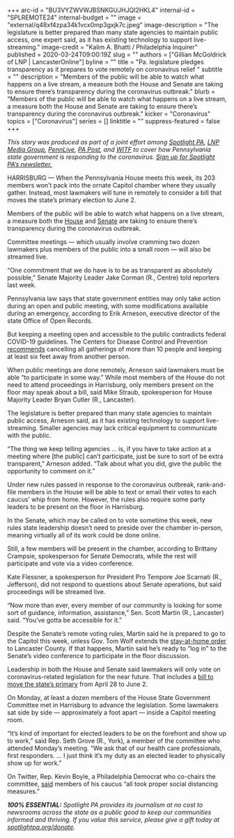 +++
arc-id = "BU3VYZWVWJBSNKGUJHJQI2HKL4"
internal-id = "SPLREMOTE24"
internal-budget = ""
image = "external/q48xf4zpa34k1vcx0mp3gxjk7c.jpeg"
image-description = "The legislature is better prepared than many state agencies to maintain public access, one expert said, as it has existing technology to support live-streaming."
image-credit = "Kalim A. Bhatti / Philadelphia Inquirer"
published = 2020-03-24T09:00:19Z
slug = ""
authors = ["Gillian McGoldrick of LNP | LancasterOnline"]
byline = ""
title = "Pa. legislature pledges transparency as it prepares to vote remotely on coronavirus relief "
subtitle = ""
description = "Members of the public will be able to watch what happens on a live stream, a measure both the House and Senate are taking to ensure there’s transparency during the coronavirus outbreak."
blurb = "Members of the public will be able to watch what happens on a live stream, a measure both the House and Senate are taking to ensure there’s transparency during the coronavirus outbreak."
kicker = "Coronavirus"
topics = ["Coronavirus"]
series = []
linktitle = ""
suppress-featured = false
+++

<i>This story was produced as part of a joint effort among </i><a href="https://www.spotlightpa.org/"><i>Spotlight PA</i></a><i>, </i><a href="https://lancasteronline.com/"><i>LNP Media Group</i></a><i>, </i><a href="https://www.pennlive.com/"><i>PennLive</i></a><i>, </i><a href="https://papost.org/"><i>PA Post</i></a><i>, and </i><a href="https://www.witf.org/"><i>WITF</i></a><i> to cover how Pennsylvania state government is responding to the coronavirus. </i><a href="https://www.spotlightpa.org/newsletters"><i>Sign up for Spotlight PA’s newsletter.</i></a>

HARRISBURG — When the Pennsylvania House meets this week, its 203 members won’t pack into the ornate Capitol chamber where they usually gather. Instead, most lawmakers will tune in remotely to consider a bill that moves the state’s primary election to June 2. 

Members of the public will be able to watch what happens on a live stream, a measure both the <a href="http://www.pahousegop.com/livestreams">House</a> and <a href="https://www.pasen.gov/Video/SenateVideo.cfm">Senate</a> are taking to ensure there’s transparency during the coronavirus outbreak. 

Committee meetings — which usually involve cramming two dozen lawmakers plus members of the public into a small room — will also be streamed live. 

“One commitment that we do have is to be as transparent as absolutely possible,” Senate Majority Leader Jake Corman (R., Centre) told reporters last week.

Pennsylvania law says that state government entities may only take action during an open and public meeting, with some modifications available during an emergency, according to Erik Arneson, executive director of the state Office of Open Records. 

But keeping a meeting open and accessible to the public contradicts federal COVID-19 guidelines. The Centers for Disease Control and Prevention <a href="https://www.cdc.gov/coronavirus/2019-ncov/community/large-events/mass-gatherings-ready-for-covid-19.html">recommends</a> cancelling all gatherings of more than 10 people and keeping at least six feet away from another person. 

When public meetings are done remotely, Arneson said lawmakers must be able “to participate in some way.” While most members of the House do not need to attend proceedings in Harrisburg, only members present on the floor may speak about a bill, said Mike Straub, spokesperson for House Majority Leader Bryan Cutler (R., Lancaster).

<script src="https://www.spotlightpa.org/embed.js" async></script><div data-spl-embed-version="1" data-spl-src="https://www.spotlightpa.org/embeds/donate/"></div>

The legislature is better prepared than many state agencies to maintain public access, Arneson said, as it has existing technology to support live-streaming. Smaller agencies may lack critical equipment to communicate with the public.

“The thing we keep telling agencies … is, if you have to take action at a meeting where [the public] can’t participate, just be sure to sort of be extra transparent,” Arneson added. “Talk about what you did, give the public the opportunity to comment on it.”

Under new rules passed in response to the coronavirus outbreak, rank-and-file members in the House will be able to text or email their votes to each caucus’ whip from home. However, the rules also require some party leaders to be present on the floor in Harrisburg.

In the Senate, which may be called on to vote sometime this week, new rules state leadership doesn’t need to preside over the chamber in-person, meaning virtually all of its work could be done online. 

Still, a few members will be present in the chamber, according to Brittany Crampsie, spokesperson for Senate Democrats, while the rest will participate and vote via a video conference.

Kate Flessner, a spokesperson for President Pro Tempore Joe Scarnati (R., Jefferson), did not respond to questions about Senate operations, but said proceedings will be streamed live. 

“Now more than ever, every member of our community is looking for some sort of guidance, information, assistance,” Sen. Scott Martin (R., Lancaster) said. “You’ve gotta be accessible for it.”

Despite the Senate’s remote voting rules, Martin said he is prepared to go to the Capitol this week, unless Gov. Tom Wolf extends the <a href="https://www.spotlightpa.org/news/2020/03/pennsylvania-coronavirus-stay-at-home-order-tom-wolf/" target=_blank>stay-at-home order</a> to Lancaster County. If that happens, Martin said he’s ready to “log in” to the Senate’s video conference to participate in the floor discussion.

Leadership in both the House and Senate said lawmakers will only vote on coronavirus-related legislation for the near future. That includes a <a href="https://www.inquirer.com/health/coronavirus/pennsylvania-postpone-2020-primary-election-coronavirus-20200323.html" target=_blank>bill to move the state’s primary</a> from April 28 to June 2.

On Monday, at least a dozen members of the House State Government Committee met in Harrisburg to advance the legislation. Some lawmakers sat side by side — approximately a foot apart — inside a Capitol meeting room.

“It’s kind of important for elected leaders to be on the forefront and show up to work,” said Rep. Seth Grove (R., York), a member of the committee who attended Monday’s meeting. “We ask that of our health care professionals, first responders. ... I just think it’s my duty as an elected leader to physically show up for work.”

On Twitter, Rep. Kevin Boyle, a Philadelphia Democrat who co-chairs the committee, <a href="https://twitter.com/RepKevinBoyle/status/1242194462996078598">said</a> members of his caucus “all took proper social distancing measures.”

<!-- test -->

<i><b>100% ESSENTIAL:</b></i><i> Spotlight PA provides its journalism at no cost to newsrooms across the state as a public good to keep our communities informed and thriving. If you value this service, please give a gift today at </i><a href="https://www.spotlightpa.org/donate"><i>spotlightpa.org/donate</i></a><i>.</i>

<script src="https://www.spotlightpa.org/embed.js" async></script><div data-spl-embed-version="1" data-spl-src="https://www.spotlightpa.org/embeds/tips/?tip_text=Do%20you%20have%20a%20tip%20about%20%3Cb%3Ehow%20Pa.'s%20government%20is%20responding%20to%20the%20coronavirus%3C%2Fb%3E%3F%20Tell%20us."></div>

